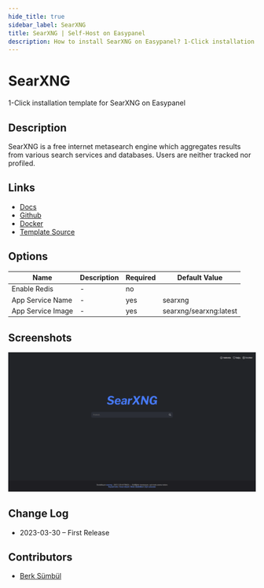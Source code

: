 ```yaml
---
hide_title: true
sidebar_label: SearXNG
title: SearXNG | Self-Host on Easypanel
description: How to install SearXNG on Easypanel? 1-Click installation template for SearXNG on Easypanel
---
```


<!-- generated -->

# SearXNG

1-Click installation template for SearXNG on Easypanel

## Description

SearXNG is a free internet metasearch engine which aggregates results from various search services and databases. Users are neither tracked nor profiled.

## Links

- [Docs](https://docs.searxng.org/)
- [Github](https://github.com/searxng/searxng)
- [Docker](https://hub.docker.com/r/searxng/searxng)
- [Template Source](https://github.com/easypanel-io/templates/tree/main/templates/searxng)

## Options

Name | Description | Required | Default Value
-|-|-|-
Enable Redis | - | no | 
App Service Name | - | yes | searxng
App Service Image | - | yes | searxng/searxng:latest

## Screenshots

![SearXNG Screenshot](./assets/screenshot.png)

## Change Log

- 2023-03-30 – First Release

## Contributors

- [Berk Sümbül](https://berksmbl.com)
